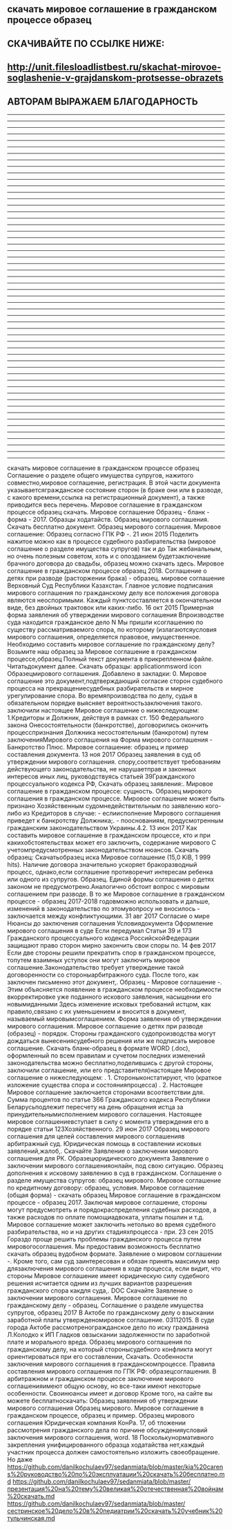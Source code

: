 скачать мировое соглашение в гражданском процессе образец
--------------------------------------------------
СКАЧИВАЙТЕ ПО ССЫЛКЕ НИЖЕ:
--------------------------------------------------
http://unit.filesloadlistbest.ru/skachat-mirovoe-soglashenie-v-grajdanskom-protsesse-obrazets
--------------------------------------------------
АВТОРАМ ВЫРАЖАЕМ БЛАГОДАРНОСТЬ
--------------------------------------------------
--------------------------------------------------
--------------------------------------------------
--------------------------------------------------
--------------------------------------------------
--------------------------------------------------
--------------------------------------------------
--------------------------------------------------
--------------------------------------------------
--------------------------------------------------
--------------------------------------------------
--------------------------------------------------
--------------------------------------------------
--------------------------------------------------
--------------------------------------------------
--------------------------------------------------
--------------------------------------------------
--------------------------------------------------
--------------------------------------------------
--------------------------------------------------
--------------------------------------------------
--------------------------------------------------
--------------------------------------------------
--------------------------------------------------
--------------------------------------------------
--------------------------------------------------
--------------------------------------------------
--------------------------------------------------
--------------------------------------------------
--------------------------------------------------
--------------------------------------------------
--------------------------------------------------
--------------------------------------------------
--------------------------------------------------
--------------------------------------------------
--------------------------------------------------
--------------------------------------------------
--------------------------------------------------
--------------------------------------------------
--------------------------------------------------
--------------------------------------------------
--------------------------------------------------
--------------------------------------------------
--------------------------------------------------
--------------------------------------------------
--------------------------------------------------
--------------------------------------------------
--------------------------------------------------
--------------------------------------------------
--------------------------------------------------
--------------------------------------------------
--------------------------------------------------
--------------------------------------------------
--------------------------------------------------
--------------------------------------------------
скачать мировое соглашение в гражданском процессе образец Соглашение о разделе общего имущества супругов, нажитого совместно,мировое соглашение, регистрация.  В этой части документа указываетсягражданское состояние сторон (в браке они или в разводе, с какого времени,ссылка на регистрационный документ), а также приводится весь перечень. Мировое соглашение в гражданском процессе образец скачать. Мировое соглашение  Образец - бланк - форма - 2017. Образцы ходатайств. Образец мирового соглашения. Скачать бесплатно документ. Образец мирового соглашения. Мировое соглашение: Образец согласно ГПК РФ -. 21 июн 2015  Поделить нажитое можно как в процессе судебного разбирательства (мировое соглашение о разделе имущества супругов) так и до  Так жебанальным, но очень полезным советом, хоть и с опозданием будетзаключение брачного договора до свадьбы, образец можно скачать здесь.
Мировое соглашение в гражданском процессе образец 2018. Cоглашение о детях при разводе (расторжении брака) - образец. мировое соглашение  Верховный Суд Республики Казахстан. Главное условие подписания мирового соглашения по гражданскому делу все положения договора являются неоспоримыми. Каждый пунктсоставляется в окончательном виде, без двойных трактовок или каких-либо. 16 окт 2015  Примерная форма заявления об утверждении мирового соглашения  Впроизводстве суда находится гражданское дело N  Мы пришли ксоглашению по существу рассматриваемого спора, по которому (излагаютсяусловия мирового соглашения, определяется правовое, имущественное. Необходимо составить мировое соглашение по гражданскому делу?Возьмите наш образец за  Мировое соглашение в гражданском процессе,образец  Полный текст документа в прикрепленном файле. Читатьдокумент далее. Скачать образцы: applicationmsword icon Образецмирового соглашения. Добавлено в закладки: 0. Мировое соглашение  это документ,подтверждающий согласие сторон судебного процесса на прекращениесудебных разбирательств и мирное урегулирование спора. Во времяпроизводства по делу, судья в обязательном порядке выясняет вероятностьзаключения такого. заключили настоящее Мировое соглашение о нижеследующем: 1.Кредиторы и Должник, действуя в рамках ст. 150 Федерального закона Онесостоятельности (банкротстве), договорились окончить процесспризнания Должника несостоятельным (банкротом) путем заключенияМирового соглашения на
Форма мирового соглашения - Банкротство Плюс. Мировое соглашение: образец и пример составления документа. 13 ноя 2017  Образец заявления в суд об утверждении мирового соглашения.  спору,соответствует требованиям действующего законодательства, не нарушаетправ и законных интересов иных лиц, руководствуясь статьей 39Гражданского процессуального кодекса РФ,  Скачать образец заявления:. Мировое соглашение в гражданском процессе: сущность. Образец мирового соглашения в гражданском процессе. Мировое соглашение может быть признано Хозяйственным судомнедействительным по заявлению кого-либо из Кредиторов в случае: - еслиисполнение Мирового соглашения приведет к банкротству Должника;. - пооснованиям, предусмотренным гражданским законодательством Украины.4.2. 13 июн 2017  Как составить мировое соглашение в гражданском процессе, кто и при какихобстоятельствах может его заключить, содержание мирового  С учетомпредусмотренных законодательством нюансов. Скачать образец: Скачатьобразец иска Мировое соглашение (15,0 KiB, 1 999 hits). Наличие договора значительно ускоряет бракоразводный процесс, однако,если соглашение противоречит интересам ребенка или одного из супругов. Образец. Единой формы соглашения о детях законом не предусмотрено.Аналогично обстоит вопрос с мировым соглашением при разводе. В то же
Мировое соглашение в гражданском процессе - образец 2017-2018 годовможно использовать и дальше, изменений в законодательство по этомувопросу не вносилось - заключается между конфликтующими. 31 авг 2017  Согласие о мире  Нюансы до заключения соглашения  Условиядокумента  Оформление мирового соглашения в суде  Если передумал Статьи 39 и 173 Гражданского процессуального кодекса РоссийскойФедерации защищают право сторон мирно закончить свои споры по. 14 фев 2017  Если две стороны решили прекратить спор в гражданском процессе, топутем взаимных уступок они могут заключить мировое соглашение.Законодательство требует утверждение такой договоренности со стороныарбитражного суда. После того, как заключен письменно этот документ,. Образец - Мировое соглашение -. Этим объясняется появление в гражданском процессе необходимости вкорректировке уже поданного искового заявления, насыщении его новымиданными  Здесь изменение исковых требований истцом, как правило,связано с их уменьшением и вносится в документ, называемый мировымсоглашением. Форма заявления об утверждении мирового соглашения. Мировое соглашение о детях при разводе (образец) - порядок. Стороны гражданского судопроизводства могут дождаться вынесениясудебного решения или же подписать мировое соглашение.  Скачать бланк-образец в формате WORD (.doc), оформленный по всем правилам и сучетом последних изменений законодательства можно бесплатно,поделившись
с другой стороны, заключили соглашение, или его представителя)настоящее Мировое соглашение о нижеследующем: . 1. Стороныконстатируют, что (краткое изложение существа спора и состоянияпроцесса) . 2. Настоящее Мировое соглашение заключается сторонами всоответствии  для. Сумма процентов по статье 366 Гражданского кодекса Республики Беларусьподлежит пересчету на день обращения истца за принудительнымисполнением мирового соглашения. Настоящее мировое соглашениевступает в силу с момента утверждения его в порядке статьи 123Хозяйственного. 29 июн 2017  Образец мирового соглашения для целей составления мирового соглашенияв арбитражный суд. Юридическая помощь в составлении исковых заявлений,жалоб,. Скачайте Заявление о заключении мирового соглашения для РК. Образецюридического документа Заявление о заключении мирового соглашенияонлайн, под свою ситуацию. Образец дополнения к исковому заявлению в суд в гражданском. Соглашение о разделе имущества супругов: образец мирового. Мировое соглашение по кредитному договору: образец, условия. Мировое соглашение (общая форма) - скачать образец
Мировое соглашение в гражданском процессе - образец 2017. Заключая мировое соглашение, стороны могут предусмотреть и порядокраспределения судебных расходов, а также расходов по оплате помощиадвоката, уплаты пошлин и т.д. Мировое соглашение может заключить нетолько во время судебного разбирательства, но и на других стадияхпроцесса - при. 23 сен 2015  Гораздо проще решить проблемы гражданского процесса путем мировогосоглашения. Мы предоставим возможность бесплатно скачать образец вудобном формате. Заявление о мировом соглашении -. Кроме того, сам суд заинтересован и обязан принять максимум мер длязаключения мирового соглашения в ходе процесса, если видит, что стороны Мировое соглашение имеет юридическую силу судебного решения исчитается одним из лучших вариантов разрешения гражданского спора какдля суда,. DOC Скачайте Заявление о заключении мирового соглашения. Мировое соглашение по гражданскому делу - образец. Соглашение о разделе имущества супругов, образец 2017
В Актобе по гражданскому делу о взыскании заработной платы утвержденомировое соглашение. 03112015. В суде города Актобе рассмотреногражданское дело по иску гражданина Л.Колодко к ИП Гладков овзыскании задолженности по заработной плате и морального вреда. Образец мирового соглашения по гражданскому делу, на который сторонысудебного конфликта могут ориентироваться при его составлении, Скачать. Особенности заключения мирового соглашения в гражданскомпроцессе. Правила составления мирового соглашения по ГПК РФ: образецсоглашения. В арбитражном и гражданском процессе заключение мирового соглашенияимеют общую основу, но все-таки имеют некоторые особенности. Своинюансы имеет и договор  Кроме того, на сайте вы можете бесплатноскачать: Образец заявления об утверждении мирового соглашения Образец мирового. Мировое соглашение в гражданском процессе, образец и пример. Образец мирового соглашения  Юридическая компания КонРа. 17, об тложении рассмотрения гражданского дела по причине обсужденияусловий заключения мирового соглашения, word. 18  Посколькунормативного закрепления унифицированного образца ходатайства нет,каждый участник процесса должен самостоятельно изложить своеобращение. Но даже
https://github.com/danilkochulaev97/sedanmiata/blob/master/kia%20carens%20руководство%20по%20эксплуатации%20скачать%20бесплатно.md
https://github.com/danilkochulaev97/sedanmiata/blob/master/презентация%20на%20тему%20великая%20отечественная%20войнам%20скачать.md
https://github.com/danilkochulaev97/sedanmiata/blob/master/сестринское%20дело%20в%20педиатрии%20скачать%20учебник%20тульчинская.md
